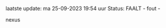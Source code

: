 laatste update: 
ma 25-09-2023 19:54   uur 
Status: FAALT - fout - 
<div class="service R">nexus</div>